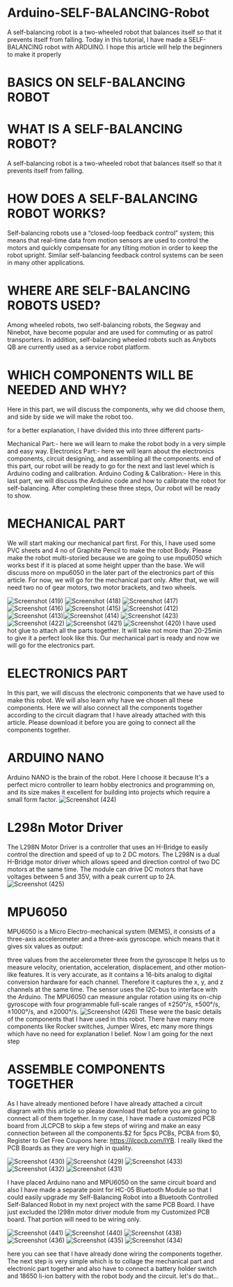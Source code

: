 # Arduino-SELF-BALANCING-Robot
A self-balancing robot is a two-wheeled robot that balances itself so that it prevents itself from falling.
Today in this tutorial, I have made a SELF-BALANCING robot with ARDUINO. I hope this article will help the beginners to make it properly

# BASICS ON SELF-BALANCING ROBOT

# WHAT IS A SELF-BALANCING ROBOT?

A self-balancing robot is a two-wheeled robot that balances itself so that it prevents itself from falling.


# HOW DOES A SELF-BALANCING ROBOT WORKS?

Self-balancing robots use a “closed-loop feedback control” system; this means that real-time data from motion sensors are used to control the motors and quickly compensate for any tilting motion in order to keep the robot upright. Similar self-balancing feedback control systems can be seen in many other applications.


# WHERE ARE SELF-BALANCING ROBOTS USED?

Among wheeled robots, two self-balancing robots, the Segway and Ninebot, have become popular and are used for commuting or as patrol transporters. In addition, self-balancing wheeled robots such as Anybots QB are currently used as a service robot platform.

# WHICH COMPONENTS WILL BE NEEDED AND WHY?
Here in this part, we will discuss the components, why we did choose them, and side by side we will make the robot too.

for a better explanation, I have divided this into three different parts-

Mechanical Part:- here we will learn to make the robot body in a very simple and easy way.
Electronics Part:- here we will learn about the electronics components, circuit designing, and assembling all the components. end of this part, our robot will be ready to go for the next and last level which is Arduino coding and calibration.
Arduino Coding & Calibration:- Here in this last part, we will discuss the Arduino code and how to calibrate the robot for self-balancing.
After completing these three steps, Our robot will be ready to show.


# MECHANICAL PART
We will start making our mechanical part first. For this, l have used some PVC sheets and 4 no of Graphite Pencil to make the robot Body. Please make the robot multi-storied because we are going to use mpu6050 which works best if it is placed at some height upper than the base. We will discuss more on mpu6050 in the later part of the electronics part of this article. For now, we will go for the mechanical part only.
After that, we will need two no of gear motors, two motor brackets, and two wheels.

![Screenshot (419)](https://user-images.githubusercontent.com/79990158/177102777-bbb919de-6894-4baf-9c2e-f0e78e408275.png)
![Screenshot (418)](https://user-images.githubusercontent.com/79990158/177102806-e1d22078-9932-4e08-ab00-d34d9b1b66d5.png)
![Screenshot (417)](https://user-images.githubusercontent.com/79990158/177102844-04f1e654-1218-4c55-b7ad-a0678f8a3972.png)
![Screenshot (416)](https://user-images.githubusercontent.com/79990158/177102874-a4904db4-e208-4af1-93db-aa20b2c7e9cb.png)
![Screenshot (415)](https://user-images.githubusercontent.com/79990158/177102900-63988e44-4490-4a70-b7af-031ef0c899ef.png)
![Screenshot (412)](https://user-images.githubusercontent.com/79990158/177102401-5878d365-d0e0-4adc-b15f-a2b7c8cbd727.png)
![Screenshot (413)](https://user-images.githubusercontent.com/79990158/177102488-a1b0150c-a1c8-48d9-8f4b-0aac9c02dfb2.png)![Screenshot (414)](https://user-images.githubusercontent.com/79990158/177102508-81d8b4c2-b07f-4f1e-a01c-df39bae834fb.png)
![Screenshot (423)](https://user-images.githubusercontent.com/79990158/177102617-e7010b40-5685-4b0d-862e-044528649573.png)
![Screenshot (422)](https://user-images.githubusercontent.com/79990158/177102671-7192a890-3b9a-47a1-9782-6fe9342b44c5.png)
![Screenshot (421)](https://user-images.githubusercontent.com/79990158/177102713-be49dd39-89f5-47aa-8fa3-b423778c90d5.png)
![Screenshot (420)](https://user-images.githubusercontent.com/79990158/177102750-acfb4f5b-440d-44a5-8510-3f93fa2cbbda.png)
I have used hot glue to attach all the parts together. It will take not more than 20-25min to give it a perfect look like this. Our mechanical part is ready and now we will go for the electronics part.

# ELECTRONICS PART
In this part, we will discuss the electronic components that we have used to make this robot. We will also learn why have we chosen all these components. Here we will also connect all the components together according to the circuit diagram that l have already attached with this article. Please download it before you are going to connect all the components together.

# ARDUINO NANO
Arduino NANO is the brain of the robot. Here l choose it because It's a perfect micro controller to learn hobby electronics and programming on, and its size makes it excellent for building into projects which require a small form factor.
![Screenshot (424)](https://user-images.githubusercontent.com/79990158/177104455-2ed18a86-782f-4de2-8f83-8eccd7ee5aa1.png)

# L298n Motor Driver
The L298N Motor Driver is a controller that uses an H-Bridge to easily control the direction and speed of up to 2 DC motors. The L298N is a dual H-Bridge motor driver which allows speed and direction control of two DC motors at the same time. The module can drive DC motors that have voltages between 5 and 35V, with a peak current up to 2A.
![Screenshot (425)](https://user-images.githubusercontent.com/79990158/177104642-9f81c4ff-835f-44ee-bd12-807132a3f13c.png)

# MPU6050
MPU6050 is a Micro Electro-mechanical system (MEMS), it consists of a three-axis accelerometer and a three-axis gyroscope. which means that it gives six values as output:

three values from the accelerometer
three from the gyroscope
It helps us to measure velocity, orientation, acceleration, displacement, and other motion-like features. It is very accurate, as it contains a 16-bits analog to digital conversion hardware for each channel. Therefore it captures the x, y, and z channels at the same time. The sensor uses the I2C-bus to interface with the Arduino. The MPU6050 can measure angular rotation using its on-chip gyroscope with four programmable full-scale ranges of ±250°/s, ±500°/s, ±1000°/s, and ±2000°/s.
![Screenshot (426)](https://user-images.githubusercontent.com/79990158/177104759-1fd7dfc1-af26-415a-98c0-d30fa543ac61.png)
These were the basic details of the components that I have used in this robot. There have many more components like Rocker switches, Jumper Wires, etc many more things which have no need for explanation l belief. Now l am going for the next step

# ASSEMBLE COMPONENTS TOGETHER
As I have already mentioned before I have already attached a circuit diagram with this article so please download that before you are going to connect all of them together. In my case, I have made a customized PCB board from JLCPCB to skip a few steps of wiring and make an easy connection between all the components.$2 for 5pcs PCBs, PCBA from $0, Register to Get Free Coupons here: https://jlcpcb.com/IYB. I really liked the PCB Boards as they are very high in quality.

![Screenshot (430)](https://user-images.githubusercontent.com/79990158/177105080-4c61d9e5-47ea-4595-a307-b72f0977727e.png)
![Screenshot (429)](https://user-images.githubusercontent.com/79990158/177105097-94ba7cd5-bbe7-4b80-8a3d-91d6b09151c1.png)
![Screenshot (433)](https://user-images.githubusercontent.com/79990158/177105110-2267228b-f55f-40e4-9ca1-870f1d8ec602.png)
![Screenshot (432)](https://user-images.githubusercontent.com/79990158/177105145-9355b4c9-2dfc-4825-ab93-5f0e8609d12b.png)
![Screenshot (431)](https://user-images.githubusercontent.com/79990158/177105158-b73796c8-48bb-4b26-b1fb-328485ed1583.png)

I have placed Arduino nano and MPU6050 on the same circuit board and also I have made a separate point for HC-05 Bluetooth Module so that I could easily upgrade my Self-Balancing Robot into a Bluetooth Controlled Self-Balanced Robot in my next project with the same PCB Board. I have just excluded the l298n motor driver module from my Customized PCB board. That portion will need to be wiring only.

![Screenshot (441)](https://user-images.githubusercontent.com/79990158/177113906-66ace8ab-ee86-496a-9253-82817cb76797.png)
![Screenshot (440)](https://user-images.githubusercontent.com/79990158/177113953-a897872a-76ac-4f2c-8cae-b82501d59cf0.png)
![Screenshot (438)](https://user-images.githubusercontent.com/79990158/177113984-db53b383-364f-429e-aa4c-0411d4849ae8.png)
![Screenshot (436)](https://user-images.githubusercontent.com/79990158/177114031-73ae67c9-f2a2-4286-a261-22c5218484b2.png)
![Screenshot (435)](https://user-images.githubusercontent.com/79990158/177114092-5a1a6603-a5b8-4f22-9928-9479d073b259.png)
![Screenshot (434)](https://user-images.githubusercontent.com/79990158/177114127-9e9393b9-d799-48c7-b80d-f13adb06c7ac.png)

here you can see that I have already done wiring the components together. The next step is very simple which is to collage the mechanical part and electronic part together and also have to connect a battery holder switch and 18650 li-ion battery with the robot body and the circuit. let's do that...

